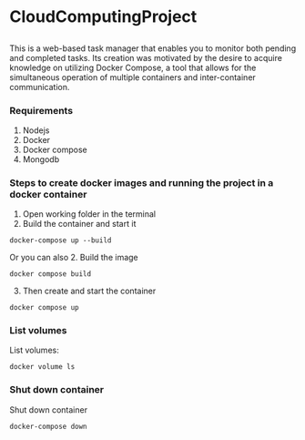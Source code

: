 # CloudComputingProject
##
This is a web-based task manager that enables you to monitor both pending and completed tasks. Its creation was motivated by the desire to acquire knowledge on utilizing Docker Compose, a tool that allows for the simultaneous operation of multiple containers and inter-container communication.

### Requirements
1. Nodejs
2. Docker
3. Docker compose
4. Mongodb

### Steps to create docker images and running the project in a docker container
1. Open working folder in the terminal
2. Build the container and start it
```Shell
docker-compose up --build
```
Or you can also 
2. Build the image 
```Shell
docker compose build 
```
3. Then create and start the container 
```Shell
docker compose up
```
### List volumes 
List volumes: 
```shell
docker volume ls 
```

### Shut down container
Shut down container
```shell
docker-compose down
```
